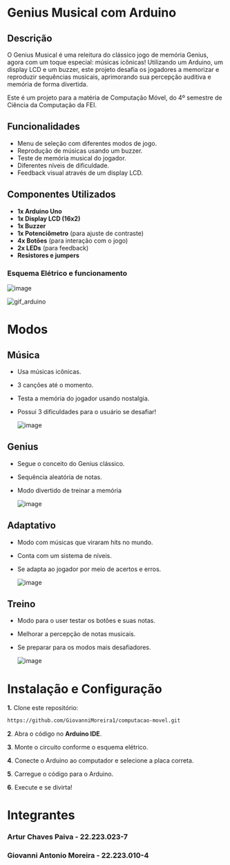 # Genius Musical com Arduino

## Descrição
O Genius Musical é uma releitura do clássico jogo de memória Genius, agora com um toque especial: músicas icônicas! Utilizando um Arduino, um display LCD e um buzzer, este projeto desafia os jogadores a memorizar e reproduzir sequências musicais, aprimorando sua percepção auditiva e memória de forma divertida.

Este é um projeto para a matéria de Computação Móvel, do 4º semestre de Ciência da Computação da FEI.

## Funcionalidades
- Menu de seleção com diferentes modos de jogo.
- Reprodução de músicas usando um buzzer.
- Teste de memória musical do jogador.
- Diferentes níveis de dificuldade.
- Feedback visual através de um display LCD.

## Componentes Utilizados
- **1x Arduino Uno** 
- **1x Display LCD (16x2)**
- **1x Buzzer**
- **1x Potenciômetro** (para ajuste de contraste)
- **4x Botões** (para interação com o jogo)
- **2x LEDs** (para feedback)
- **Resistores e jumpers**

### Esquema Elétrico e funcionamento

![image](https://github.com/user-attachments/assets/14014ae5-bdd0-4b3f-bcb6-d3589098d848)


![gif_arduino](https://github.com/user-attachments/assets/15e9ff80-5d1b-435e-a6e6-121c5613634c)

# Modos
## Música
- Usa músicas icônicas.
- 3 canções até o momento.
- Testa a memória do jogador usando nostalgia.
- Possui 3 dificuldades para o usuário se desafiar!
  
  ![image](https://github.com/user-attachments/assets/8a52c16c-f2fd-411b-b97d-1f235ca745df)


## Genius
- Segue o conceito do Genius clássico.
- Sequência aleatória de notas.
- Modo divertido de treinar a memória

  ![image](https://github.com/user-attachments/assets/3f4dff1f-ec7f-44a7-b758-6b105c013de6)

## Adaptativo
- Modo com músicas que viraram hits no mundo.
- Conta com um sistema de níveis.
- Se adapta ao jogador por meio de acertos e erros.

  ![image](https://github.com/user-attachments/assets/ca17ae38-e233-4ffb-a1bc-051f875db9c3)

## Treino
- Modo para o user testar os botões e suas notas.
- Melhorar a percepção de notas musicais.
- Se preparar para os modos mais desafiadores.

  ![image](https://github.com/user-attachments/assets/b7e87710-02f1-4a5d-9cc9-bfeb8d05582e)


# Instalação e Configuração
**1.** Clone este repositório:
   ```bash
   https://github.com/GiovanniMoreira1/computacao-movel.git
   ```
**2**. Abra o código no **Arduino IDE**. <br>

**3**. Monte o circuito conforme o esquema elétrico. <br>

**4**. Conecte o Arduino ao computador e selecione a placa correta. <br>

**5**. Carregue o código para o Arduino. <br>

**6**. Execute e se divirta! <br>

# Integrantes

### Artur Chaves Paiva - 22.223.023-7 <br>

### Giovanni Antonio Moreira - 22.223.010-4

